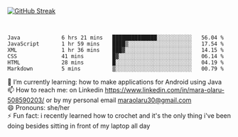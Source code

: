 

 <!--<img align="center" src="https://github-readme-stats.vercel.app/api?username=MaraxD&theme=github_dark&show_icons=true&count_private=true"/>-->
[![GitHub Streak](http://github-readme-streak-stats.herokuapp.com?user=MaraxD&theme=tokyonight_duo&align=center)](https://git.io/streak-stats)
 
 
 <br/>

<!--START_SECTION:waka-->

```text
Java             6 hrs 21 mins   ██████████████░░░░░░░░░░░   56.04 %
JavaScript       1 hr 59 mins    ████▒░░░░░░░░░░░░░░░░░░░░   17.54 %
XML              1 hr 36 mins    ███▓░░░░░░░░░░░░░░░░░░░░░   14.15 %
CSS              41 mins         █▓░░░░░░░░░░░░░░░░░░░░░░░   06.14 %
HTML             28 mins         █░░░░░░░░░░░░░░░░░░░░░░░░   04.19 %
Markdown         5 mins          ▒░░░░░░░░░░░░░░░░░░░░░░░░   00.79 %
```

<!--END_SECTION:waka-->
<!--[![willianrod's wakatime stats](https://github-readme-stats.vercel.app/api/wakatime?username=MaraxD)](https://github.com/anuraghazra/github-readme-stats)-->

🌱 I’m currently learning: how to make applications for Android using Java<br/>
📫 How to reach me: on Linkedin https://www.linkedin.com/in/mara-olaru-508590203/ or by my personal email maraolaru30@gmail.com <br/>
😄 Pronouns: she/her <br/>
⚡ Fun fact: i recently learned how to crochet and it's the only thing i've been doing besides sitting in front of my laptop all day <br/>
 
